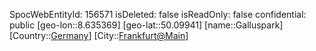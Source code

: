 ﻿---
location: [50.09941,8.635369]
type: Station
tags:
- geo/Station

---
SpocWebEntityId: 156571
isDeleted: false
isReadOnly: false
confidential: public
[geo-lon::8.635369]
[geo-lat::50.09941]
[name::Galluspark]
[Country::[Germany](geo/Continent/Europe/Germany.md)]
[City::[Frankfurt@Main](geo/Continent/Europe/Germany/Hessen/Frankfurt@Main.md)]

